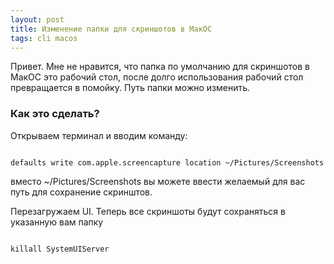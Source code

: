 ```yaml
---
layout: post
title: Изменение папки для скриншотов в МакОС
tags: cli macos
---
```

Привет.
Мне не нравится, что папка по умолчанию для скриншотов в МакОС это рабочий стол, после долго использования рабочий стол превращается в помойку. Путь папки можно изменить.
### Как это сделать?
Открываем терминал и вводим команду:

<code>
defaults write com.apple.screencapture location ~/Pictures/Screenshots
</code>

вместо ~/Pictures/Screenshots вы можете ввести желаемый для вас путь для сохранение скринштов.


Перезагружаем UI. 
Теперь все скриншоты будут сохраняться в указанную вам папку

<code>
killall SystemUIServer
</code>
